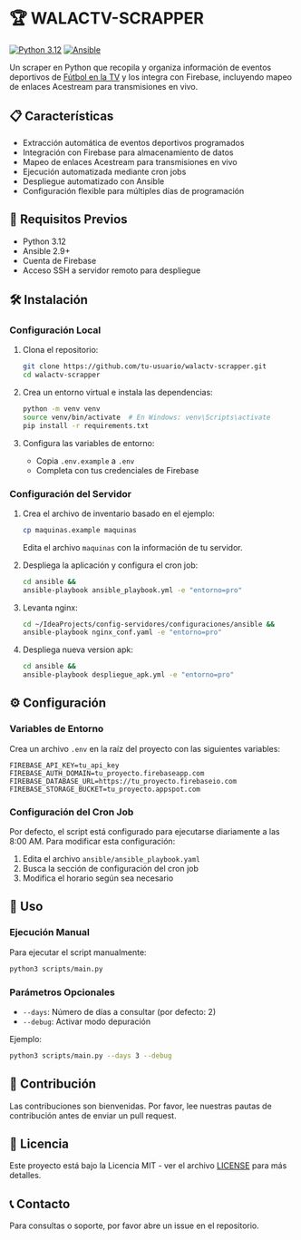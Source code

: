 # 🏆 WALACTV-SCRAPPER

[![Python 3.12](https://img.shields.io/badge/python-3.12-blue.svg)](https://www.python.org/downloads/)
[![Ansible](https://img.shields.io/badge/Ansible-2.9+-red.svg)](https://www.ansible.com/)

Un scraper en Python que recopila y organiza información de eventos deportivos de [Fútbol en la TV](https://www.futbolenlatv.es/) y los integra con Firebase, incluyendo mapeo de enlaces Acestream para transmisiones en vivo.

## 📋 Características

- Extracción automática de eventos deportivos programados
- Integración con Firebase para almacenamiento de datos
- Mapeo de enlaces Acestream para transmisiones en vivo
- Ejecución automatizada mediante cron jobs
- Despliegue automatizado con Ansible
- Configuración flexible para múltiples días de programación

## 🚀 Requisitos Previos

- Python 3.12
- Ansible 2.9+
- Cuenta de Firebase
- Acceso SSH a servidor remoto para despliegue

## 🛠 Instalación

### Configuración Local

1. Clona el repositorio:
   ```bash
   git clone https://github.com/tu-usuario/walactv-scrapper.git
   cd walactv-scrapper
   ```

2. Crea un entorno virtual e instala las dependencias:
   ```bash
   python -m venv venv
   source venv/bin/activate  # En Windows: venv\Scripts\activate
   pip install -r requirements.txt
   ```

3. Configura las variables de entorno:
   - Copia `.env.example` a `.env`
   - Completa con tus credenciales de Firebase

### Configuración del Servidor

1. Crea el archivo de inventario basado en el ejemplo:
   ```bash
   cp maquinas.example maquinas
   ```
   Edita el archivo `maquinas` con la información de tu servidor.


2. Despliega la aplicación y configura el cron job:
   ```bash
   cd ansible &&
   ansible-playbook ansible_playbook.yml -e "entorno=pro"
   ```
   
3. Levanta nginx:
   ```bash
   cd ~/IdeaProjects/config-servidores/configuraciones/ansible &&
   ansible-playbook nginx_conf.yaml -e "entorno=pro"
   ```

4. Despliega nueva version apk:
   ```bash
   cd ansible &&
   ansible-playbook despliegue_apk.yml -e "entorno=pro"
   ```
   
## ⚙️ Configuración

### Variables de Entorno

Crea un archivo `.env` en la raíz del proyecto con las siguientes variables:

```
FIREBASE_API_KEY=tu_api_key
FIREBASE_AUTH_DOMAIN=tu_proyecto.firebaseapp.com
FIREBASE_DATABASE_URL=https://tu_proyecto.firebaseio.com
FIREBASE_STORAGE_BUCKET=tu_proyecto.appspot.com
```

### Configuración del Cron Job

Por defecto, el script está configurado para ejecutarse diariamente a las 8:00 AM. Para modificar esta configuración:

1. Edita el archivo `ansible/ansible_playbook.yaml`
2. Busca la sección de configuración del cron job
3. Modifica el horario según sea necesario

## 🚦 Uso

### Ejecución Manual

Para ejecutar el script manualmente:

```bash
python3 scripts/main.py
```

### Parámetros Opcionales

- `--days`: Número de días a consultar (por defecto: 2)
- `--debug`: Activar modo depuración

Ejemplo:
```bash
python3 scripts/main.py --days 3 --debug
```

## 🤝 Contribución

Las contribuciones son bienvenidas. Por favor, lee nuestras pautas de contribución antes de enviar un pull request.

## 📄 Licencia

Este proyecto está bajo la Licencia MIT - ver el archivo [LICENSE](LICENSE) para más detalles.

## 📞 Contacto

Para consultas o soporte, por favor abre un issue en el repositorio.

